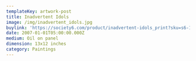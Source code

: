 ```yaml
---
templateKey: artwork-post
title: Inadvertent Idols
image: /img/inadvertent_idols.jpg
buylink: 'https://society6.com/product/inadvertent-idols_print?sku=s6-1064899p4a1v45'
date: 2007-01-01T05:00:00.000Z
medium: Oil on panel
dimension: 13x12 inches
category: Paintings
---
```


